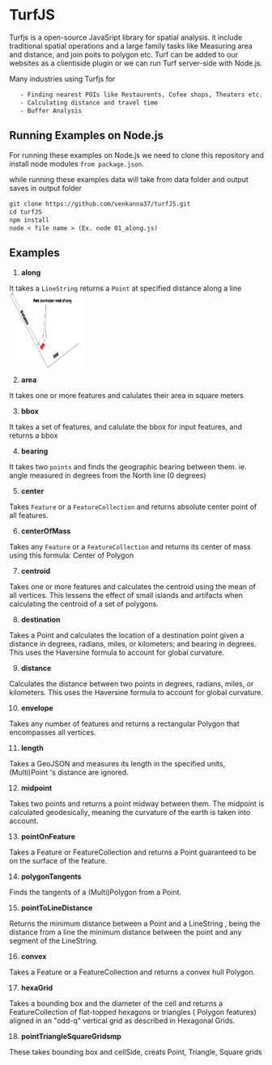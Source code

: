 # TurfJS

Turfjs is a open-source JavaSript library for spatial analysis. it include traditional spatial operations and a large family tasks like Measuring area and distance, and join poits to polygon etc. Turf can be added to our websites as a clientiside plugin or we can run Turf server-side with Node.js.

Many industries using Turfjs for

       - Finding nearest POIs like Restaurents, Cofee shops, Theaters etc.
       - Calculating distance and travel time
       - Buffer Analysis
       
       
## Running Examples on Node.js

For running these examples on Node.js we need to clone this repository and install node modules `from package.json`.

while running these examples data will take from data folder and output saves in output folder
```
git clone https://github.com/venkanna37/turfJS.git
cd turfJS
npm install
node < file name > (Ex. node 01_along.js)
```

## Examples

1. **along**

  It takes a `LineString` returns a `Point` at specified distance along a line
  <img align="center" width="150" height="150" src="/images/along.png">
  
  
2. **area**

  It takes one or more features and calulates their area in square meters
  
3. **bbox**

  It takes a set of features, and calulate the bbox for input features, and returns a bbox
  
4. **bearing**

  It takes two `points` and finds the geographic bearing between them. ie. angle measured in degrees from the North line (0 degrees)
  
5. **center**

  Takes `Feature` or a `FeatureCollection` and returns absolute center point of all features.
  
6. **centerOfMass**

  Takes any `Feature` or a `FeatureCollection` and returns its center of mass using this formula: Center of Polygon
  
7. **centroid**

  Takes one or more features and calculates the centroid using the mean of all vertices. This lessens the effect of small islands and artifacts when calculating the centroid of a set of polygons.
  
8. **destination**

  Takes a Point and calculates the location of a destination point given a distance in degrees, radians, miles, or kilometers; and bearing in degrees. This uses the Haversine formula to account for global curvature.


9. **distance**

  Calculates the distance between two points in degrees, radians, miles, or kilometers. This uses the Haversine formula to account for global curvature.
  
10. **envelope**

  Takes any number of features and returns a rectangular Polygon that encompasses all vertices.

11. **length**

  Takes a GeoJSON and measures its length in the specified units, (Multi)Point 's distance are ignored.
  
12. **midpoint**

  Takes two points and returns a point midway between them. The midpoint is calculated geodesically, meaning the curvature of the earth is taken into account.
  
13. **pointOnFeature**

  Takes a Feature or FeatureCollection and returns a Point guaranteed to be on the surface of the feature.
  
14. **polygonTangents**

  Finds the tangents of a (Multi)Polygon from a Point.
  
15. **pointToLineDistance**

  Returns the minimum distance between a Point and a LineString , being the distance from a line the minimum distance between the point and any segment of the LineString.
  
16. **convex**

  Takes a Feature or a FeatureCollection and returns a convex hull Polygon.
  
17. **hexaGrid**

  Takes a bounding box and the diameter of the cell and returns a FeatureCollection of flat-topped hexagons or triangles ( Polygon features) aligned in an "odd-q" vertical grid as described in Hexagonal Grids.
  
18. **pointTriangleSquareGridsmp**

  These takes bounding box and cellSide, creats Point, Triangle, Square grids
